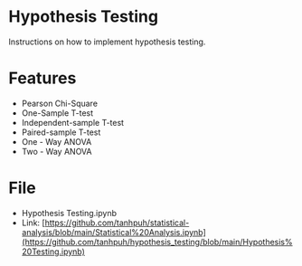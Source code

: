 # Hypothesis Testing
Instructions on how to implement hypothesis testing.

# Features
- Pearson Chi-Square
- One-Sample T-test
- Independent-sample T-test
- Paired-sample T-test
- One - Way ANOVA
- Two - Way ANOVA

# File
- Hypothesis Testing.ipynb
- Link: [https://github.com/tanhpuh/statistical-analysis/blob/main/Statistical%20Analysis.ipynb](https://github.com/tanhpuh/hypothesis_testing/blob/main/Hypothesis%20Testing.ipynb)
